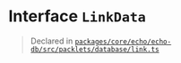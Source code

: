 # Interface `LinkData`
> Declared in [`packages/core/echo/echo-db/src/packlets/database/link.ts`](.)
